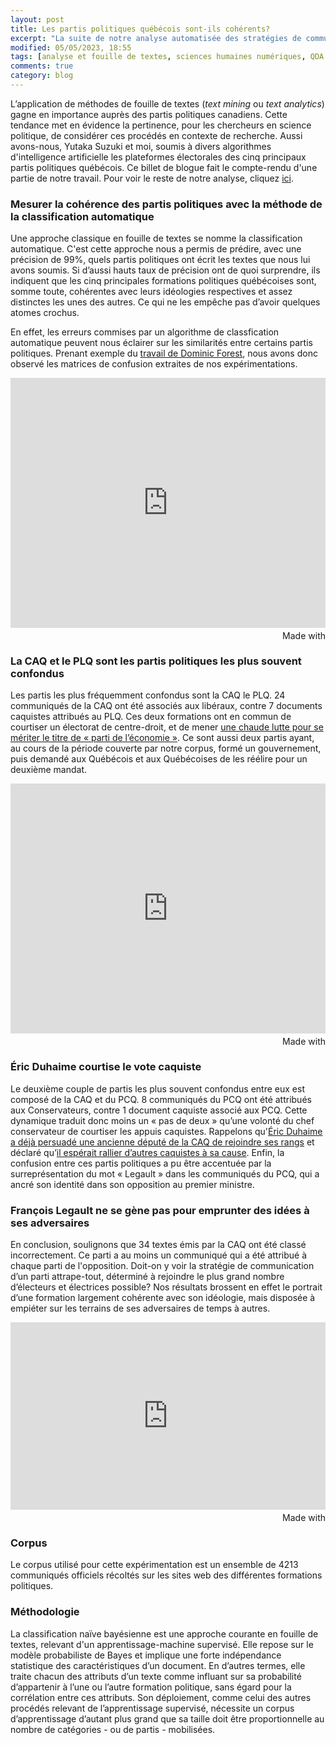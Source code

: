 ```yaml
---
layout: post
title: Les partis politiques québécois sont-ils cohérents?
excerpt: "La suite de notre analyse automatisée des stratégies de communication des partis politiques québécois."
modified: 05/05/2023, 18:55
tags: [analyse et fouille de textes, sciences humaines numériques, QDA Miner]
comments: true
category: blog
---
```


L’application de méthodes de fouille de textes (_text mining_ ou _text analytics_) gagne en importance auprès des partis politiques canadiens. Cette tendance met en évidence la pertinence, pour les chercheurs en science politique, de considérer ces procédés en contexte de recherche. Aussi avons-nous, Yutaka Suzuki et moi, soumis à divers algorithmes d'intelligence artificielle les plateformes électorales des cinq principaux partis politiques québécois. Ce billet de blogue fait le compte-rendu d'une partie de notre travail. Pour voir le reste de notre analyse, cliquez [ici](https://juste-un-roy.github.io/blog/Iramuteq-poltext1/).

### Mesurer la cohérence des partis politiques avec la méthode de la classification automatique ###

Une approche classique en fouille de textes se nomme la classification automatique. C'est cette approche nous a permis de prédire, avec une précision de 99%, quels partis politiques ont écrit les textes que nous lui avons soumis. Si d’aussi hauts taux de précision ont de quoi surprendre, ils indiquent que les cinq principales formations politiques québécoises sont, somme toute, cohérentes avec leurs idéologies respectives et assez distinctes les unes des autres. Ce qui ne les empêche pas d’avoir quelques atomes crochus.

En effet, les erreurs commises par un algorithme de classfication automatique peuvent nous éclairer sur les similarités entre certains partis politiques. Prenant exemple du [travail de Dominic Forest](http://dominicforest.me/fed2015/2015/10/15/des-machines-et-des-mots-les-partis-sont-ils-coherents/), nous avons donc observé les matrices de confusion extraites de nos expérimentations.

<iframe src='https://flo.uri.sh/visualisation/14270493/embed' title='Interactive or visual content' class='flourish-embed-iframe' frameborder='0' scrolling='no' style='width:100%;height:400px;' sandbox='allow-same-origin allow-forms allow-scripts allow-downloads allow-popups allow-popups-to-escape-sandbox allow-top-navigation-by-user-activation'></iframe><div style='width:100%!;margin-top:4px!important;text-align:right!important;'><a class='flourish-credit' href='https://public.flourish.studio/visualisation/14270493/?utm_source=embed&utm_campaign=visualisation/14270493' target='_top' style='text-decoration:none!important'><img alt='Made with Flourish' src='https://public.flourish.studio/resources/made_with_flourish.svg' style='width:105px!important;height:16px!important;border:none!important;margin:0!important;'> </a></div>

### La CAQ et le PLQ sont les partis politiques les plus souvent confondus ###

Les partis les plus fréquemment confondus sont la CAQ le PLQ. 24 communiqués de la CAQ ont été associés aux libéraux, contre 7 documents caquistes attribués au PLQ. Ces deux formations ont en commun de courtiser un électorat de centre-droit, et de mener [une chaude lutte pour se mériter le titre de « parti de l’économie »](https://lactualite.com/politique/quel-est-le-parti-de-leconomie/). Ce sont aussi deux partis ayant, au cours de la période couverte par notre corpus, formé un gouvernement, puis demandé aux Québécois et aux Québécoises de les réélire pour un deuxième mandat.

<iframe src='https://flo.uri.sh/visualisation/14272062/embed' title='Interactive or visual content' class='flourish-embed-iframe' frameborder='0' scrolling='no' style='width:100%;height:400px;' sandbox='allow-same-origin allow-forms allow-scripts allow-downloads allow-popups allow-popups-to-escape-sandbox allow-top-navigation-by-user-activation'></iframe><div style='width:100%!;margin-top:4px!important;text-align:right!important;'><a class='flourish-credit' href='https://public.flourish.studio/visualisation/14272062/?utm_source=embed&utm_campaign=visualisation/14272062' target='_top' style='text-decoration:none!important'><img alt='Made with Flourish' src='https://public.flourish.studio/resources/made_with_flourish.svg' style='width:105px!important;height:16px!important;border:none!important;margin:0!important;'> </a></div>


### Éric Duhaime courtise le vote caquiste ###

Le deuxième couple de partis les plus souvent confondus entre eux est composé de la CAQ et du PCQ. 8 communiqués du PCQ ont été attribués aux Conservateurs, contre 1 document caquiste associé aux PCQ. Cette dynamique traduit donc moins un « pas de deux » qu’une volonté du chef conservateur de courtiser les appuis caquistes. Rappelons qu'[Éric Duhaime a déjà persuadé une ancienne député de la CAQ de rejoindre ses rangs](https://www.tvanouvelles.ca/2021/06/18/claire-samson-rejoint-le-pcq-deric-duhaime) et déclaré qu’[il espérait rallier d’autres caquistes à sa cause](https://www.lapresse.ca/elections-quebecoises/2022-10-04/duhaime-reve-de-trouver-une-autre-claire-samson-a-la-caq.php). Enfin, la confusion entre ces partis politiques a pu être accentuée par la surreprésentation du mot « Legault » dans les communiqués du PCQ, qui a ancré son identité dans son opposition au premier ministre.

### François Legault ne se gène pas pour emprunter des idées à ses adversaires ###

En conclusion, soulignons que 34 textes émis par la CAQ ont été classé incorrectement. Ce parti a au moins un communiqué qui a été attribué à chaque parti de l'opposition. Doit-on y voir la stratégie de communication d’un parti attrape-tout, déterminé à rejoindre le plus grand nombre d’électeurs et électrices possible? Nos résultats brossent en effet le portrait d’une formation largement cohérente avec son idéologie, mais disposée à empiéter sur les terrains de ses adversaires de temps à autres.

<iframe src='https://flo.uri.sh/visualisation/14271873/embed' title='Interactive or visual content' class='flourish-embed-iframe' frameborder='0' scrolling='no' style='width:100%;height:300px;' sandbox='allow-same-origin allow-forms allow-scripts allow-downloads allow-popups allow-popups-to-escape-sandbox allow-top-navigation-by-user-activation'></iframe><div style='width:100%!;margin-top:4px!important;text-align:right!important;'><a class='flourish-credit' href='https://public.flourish.studio/visualisation/14271873/?utm_source=embed&utm_campaign=visualisation/14271873' target='_top' style='text-decoration:none!important'><img alt='Made with Flourish' src='https://public.flourish.studio/resources/made_with_flourish.svg' style='width:105px!important;height:16px!important;border:none!important;margin:0!important;'> </a></div>

### Corpus ###

Le corpus utilisé pour cette expérimentation est un ensemble de 4213 communiqués officiels récoltés sur les sites web des différentes formations politiques.

### Méthodologie ###

La classification naïve bayésienne est une approche courante en fouille de textes, relevant d'un apprentissage-machine supervisé. Elle repose sur le modèle probabiliste de Bayes et implique une forte indépendance statistique des caractéristiques d’un document. En d’autres termes, elle traite chacun des attributs d’un texte comme influant sur sa probabilité d’appartenir à l’une ou l’autre formation politique, sans égard pour la corrélation entre ces attributs. Son déploiement, comme celui des autres procédés relevant de l’apprentissage supervisé, nécessite un corpus d’apprentissage d’autant plus grand que sa taille doit être proportionnelle au nombre de catégories - ou de partis - mobilisées.
